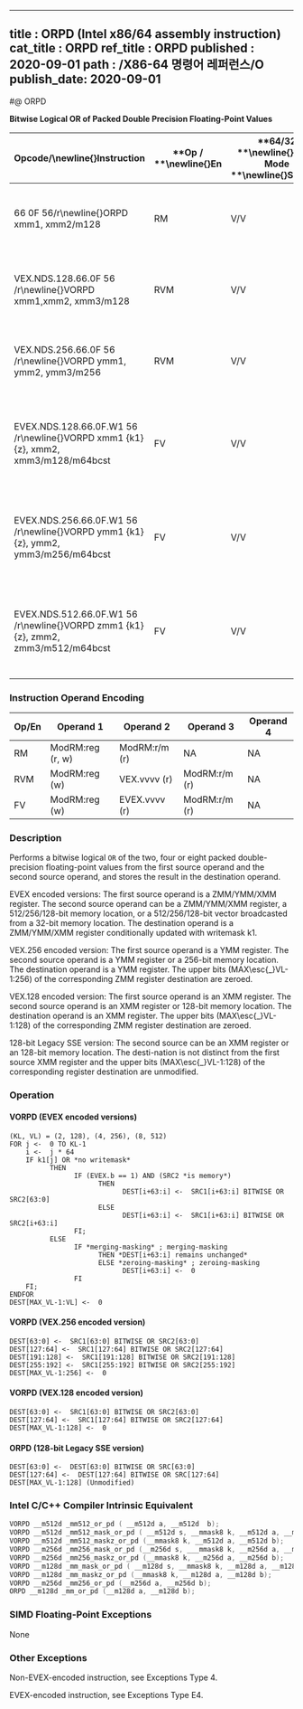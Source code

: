 ----------------------------
title : ORPD (Intel x86/64 assembly instruction)
cat_title : ORPD
ref_title : ORPD
published : 2020-09-01
path : /X86-64 명령어 레퍼런스/O
publish_date: 2020-09-01
----------------------------
#@ ORPD

**Bitwise Logical OR of Packed Double Precision Floating-Point Values**

|**Opcode/**\newline{}**Instruction**|**Op / **\newline{}**En**|**64/32 **\newline{}**bit Mode **\newline{}**Support**|**CPUID **\newline{}**Feature **\newline{}**Flag**|**Description**|
|------------------------------------|-------------------------|------------------------------------------------------|--------------------------------------------------|---------------|
|66 0F 56/r\newline{}ORPD xmm1, xmm2/m128|RM|V/V|SSE2|Return the bitwise logical OR of packed double-precision floating-point values in xmm1 and xmm2/mem. |
|VEX.NDS.128.66.0F 56 /r\newline{}VORPD xmm1,xmm2, xmm3/m128|RVM|V/V|AVX|Return the bitwise logical OR of packed double-precision floating-point values in xmm2 and xmm3/mem.|
|VEX.NDS.256.66.0F 56 /r\newline{}VORPD ymm1, ymm2, ymm3/m256|RVM|V/V|AVX|Return the bitwise logical OR of packed double-precision floating-point values in ymm2 and ymm3/mem.|
|EVEX.NDS.128.66.0F.W1 56 /r\newline{}VORPD xmm1 {k1}{z}, xmm2, xmm3/m128/m64bcst|FV|V/V|AVX512VL\newline{}AVX512DQ|Return the bitwise logical OR of packed double-precision floating-point values in xmm2 and xmm3/m128/m64bcst subject to writemask k1.|
|EVEX.NDS.256.66.0F.W1 56 /r\newline{}VORPD ymm1 {k1}{z}, ymm2, ymm3/m256/m64bcst|FV|V/V|AVX512VL\newline{}AVX512DQ|Return the bitwise logical OR of packed double-precision floating-point values in ymm2 and ymm3/m256/m64bcst subject to writemask k1.|
|EVEX.NDS.512.66.0F.W1 56 /r\newline{}VORPD zmm1 {k1}{z}, zmm2, zmm3/m512/m64bcst|FV|V/V|AVX512DQ|Return the bitwise logical OR of packed double-precision floating-point values in zmm2 and zmm3/m512/m64bcst subject to writemask k1.|
### Instruction Operand Encoding


|Op/En|Operand 1|Operand 2|Operand 3|Operand 4|
|-----|---------|---------|---------|---------|
|RM|ModRM:reg (r, w)|ModRM:r/m (r)|NA|NA|
|RVM|ModRM:reg (w)|VEX.vvvv (r)|ModRM:r/m (r)|NA|
|FV|ModRM:reg (w)|EVEX.vvvv (r)|ModRM:r/m (r)|NA|
### Description


Performs a bitwise logical `OR` of the two, four or eight packed double-precision floating-point values from the first source operand and the second source operand, and stores the result in the destination operand.

EVEX encoded versions: The first source operand is a ZMM/YMM/XMM register. The second source operand can be a ZMM/YMM/XMM register, a 512/256/128-bit memory location, or a 512/256/128-bit vector broadcasted from a 32-bit memory location. The destination operand is a ZMM/YMM/XMM register conditionally updated with writemask k1.

VEX.256 encoded version: The first source operand is a YMM register. The second source operand is a YMM register or a 256-bit memory location. The destination operand is a YMM register. The upper bits (MAX\esc{_}VL-1:256) of the corresponding ZMM register destination are zeroed.

VEX.128 encoded version: The first source operand is an XMM register. The second source operand is an XMM register or 128-bit memory location. The destination operand is an XMM register. The upper bits (MAX\esc{_}VL-1:128) of the corresponding ZMM register destination are zeroed.

128-bit Legacy SSE version: The second source can be an XMM register or an 128-bit memory location. The desti-nation is not distinct from the first source XMM register and the upper bits (MAX\esc{_}VL-1:128) of the corresponding register destination are unmodified.


### Operation
#### VORPD (EVEX encoded versions)
```info-verb
(KL, VL) = (2, 128), (4, 256), (8, 512)
FOR j <-  0 TO KL-1
    i <-  j * 64
    IF k1[j] OR *no writemask*
          THEN 
                IF (EVEX.b == 1) AND (SRC2 *is memory*)
                      THEN
                            DEST[i+63:i] <-  SRC1[i+63:i] BITWISE OR SRC2[63:0]
                      ELSE 
                            DEST[i+63:i] <-  SRC1[i+63:i] BITWISE OR SRC2[i+63:i]
                FI;
          ELSE 
                IF *merging-masking* ; merging-masking
                      THEN *DEST[i+63:i] remains unchanged*
                      ELSE *zeroing-masking* ; zeroing-masking
                            DEST[i+63:i] <-  0
                FI
    FI;
ENDFOR
DEST[MAX_VL-1:VL] <-  0
```
#### VORPD (VEX.256 encoded version)
```info-verb
DEST[63:0] <-  SRC1[63:0] BITWISE OR SRC2[63:0]
DEST[127:64] <-  SRC1[127:64] BITWISE OR SRC2[127:64]
DEST[191:128] <-  SRC1[191:128] BITWISE OR SRC2[191:128]
DEST[255:192] <-  SRC1[255:192] BITWISE OR SRC2[255:192]
DEST[MAX_VL-1:256] <-  0
```
#### VORPD (VEX.128 encoded version)
```info-verb
DEST[63:0] <-  SRC1[63:0] BITWISE OR SRC2[63:0]
DEST[127:64] <-  SRC1[127:64] BITWISE OR SRC2[127:64]
DEST[MAX_VL-1:128] <-  0
```
#### ORPD (128-bit Legacy SSE version)
```info-verb
DEST[63:0] <-  DEST[63:0] BITWISE OR SRC[63:0]
DEST[127:64] <-  DEST[127:64] BITWISE OR SRC[127:64]
DEST[MAX_VL-1:128] (Unmodified)
```

### Intel C/C++ Compiler Intrinsic Equivalent

```cpp
VORPD __m512d _mm512_or_pd ( __m512d a, __m512d  b);
VORPD __m512d _mm512_mask_or_pd ( __m512d s, __mmask8 k, __m512d a, __m512d b);
VORPD __m512d _mm512_maskz_or_pd (__mmask8 k, __m512d a, __m512d b);
VORPD __m256d _mm256_mask_or_pd (__m256d s, ___mmask8 k, __m256d a, __m256d b);
VORPD __m256d _mm256_maskz_or_pd (__mmask8 k, __m256d a, __m256d b);
VORPD __m128d _mm_mask_or_pd ( __m128d s, __mmask8 k, __m128d a, __m128d b);
VORPD __m128d _mm_maskz_or_pd (__mmask8 k, __m128d a, __m128d b);
VORPD __m256d _mm256_or_pd (__m256d a, __m256d b);
ORPD __m128d _mm_or_pd (__m128d a, __m128d b);
```
### SIMD Floating-Point Exceptions


None

### Other Exceptions


Non-EVEX-encoded instruction, see Exceptions Type 4.

EVEX-encoded instruction, see Exceptions Type E4.

